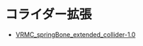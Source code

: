 # コライダー拡張

- [VRMC_springBone_extended_collider-1.0](https://github.com/vrm-c/vrm-specification/tree/master/specification/VRMC_springBone_extended_collider-1.0)
